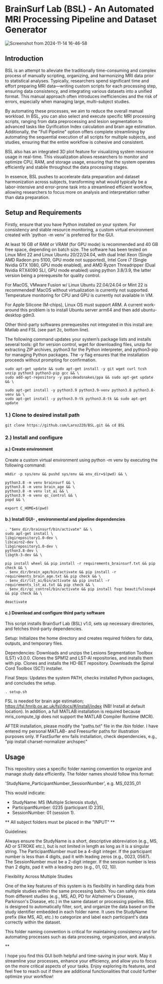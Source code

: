 # BrainSurf Lab (BSL) - An Automated MRI Processing Pipeline and Dataset Generator

![Screenshot from 2024-11-14 16-46-58](https://github.com/user-attachments/assets/f366e0ec-35f2-44bf-a42a-651992c0188a)

## Introduction
BSL is an attempt to alleviate the traditionally time-consuming and complex process of manually scripting, organizing, and harmonizing MRI data prior to statistical analyses. Typically, researchers spend significant time and effort preparing MRI data—writing custom scripts for each processing step, ensuring data consistency, and integrating various datasets into a unified format. This manual approach often introduces inefficiencies and the risk of errors, especially when managing large, multi-subject studies.

By automating these processes, we aim to reduce the overall manual workload. In BSL, you can also select and execute specific MRI processing scripts, ranging from data preprocessing and lesion segmentation to advanced tasks like Gyrification Index calculation and brain age estimation. Additionally, the "Full Pipeline" option offers complete streamlining by automating the sequential execution of all scripts for multiple subjects, and studies, ensuring that the entire workflow is cohesive and consistent.

BSL also has an integrated 3D plot feature for visualizing system resource usage in real-time. This visualization allows researchers to monitor and optimize CPU, RAM, and storage usage, ensuring that the system operates efficiently and stabile throughout the data processing stages.

In essence, BSL pushes to accelerate data preparation and dataset harmonization across subjects, transforming what would typically be a labor-intensive and error-prone task into a streamlined efficient workflow, allowing researchers to focus more on analysis and interpretation rather than data preparation.

## Setup and Requirements
Firstly, ensure that you have Python installed on your system. For consistency and stable resource monitoring, a custom virtual environment created with 'python -m venv' is preferred for the GUI.

At least 16 GB of RAM or VRAM (for GPU mode) is recommended and 40 GB free space, depending on batch size. The software has been tested on Linux Mint 22 and Linux Ubuntu 20/22/24.04, with dual Intel Xeon (Single AMD Radeon pro 5100, GPU mode not supported), Intel Core i7 (Single Nvidia GTX 1080, GPU mode enabled), and AMD Ryzen Threadripper (Dual Nvidia RTX4090 SLI, GPU mode enabled) using python 3.8/3.9, the latter version being a prerequesite for quality control. 

For MacOS, VMware Fusion w/ Linux Ubuntu 22.04/24.04 or Mint 22 is recommended! MacOS without virtualization is currently not supported. Temperature monitoring for CPU and GPU is currently not available in VM. 

For Apple Silicone (M-chips), Linux OS must support ARM. A current work-around this problem is to install Ubuntu server arm64 and then add ubuntu-desktop gdm3.   

Other third-party softwares prerequesites not integrated in this install are: Matlab and FSL (see part 2c, bottom line).

The following command updates your system’s package lists and installs several tools: git for version control, wget for downloading files, unzip for extracting ZIP archives, python3 for the Python interpreter, and python3-pip for managing Python packages. The -y flag ensures that the installation proceeds without prompting for confirmation.

```
sudo apt-get update && sudo apt-get install -y git wget curl tcsh unzip python3 python3-pip gcc && \
sudo add-apt-repository -y ppa:deadsnakes/ppa && sudo apt-get update && \

sudo apt-get install -y python3.9 python3.9-venv python3.8 python3.8-venv && \
sudo apt-get install -y python3.9-tk python3.8-tk && sudo apt-get update
```

### 1.) Clone to desired install path
```
git clone https://github.com/Laroz220/BSL.git && cd BSL
```
### 2.) Install and configure

#### a.) Create environment
Create a custom virtual environment using python -m venv by executing the following command:
```
mkdir -p sys/env && pushd sys/env && env_dir=$(pwd) && \

python3.8 -m venv brainsurf && \
python3.8 -m venv brain_age && \
python3.8 -m venv lst_ai && \
python3.9 -m venv qc_control && \
popd && \

export C_HOME=$(pwd)
```

#### b.) Install GUI- , environmental and pipeline dependencies
```
. "$env_dir/brainsurf/bin/activate" && \
sudo apt-get install \
libgirepository1.0-dev \
libcairo2-dev \
libgirepository1.0-dev \
python3.8-dev \
libgtk-3-dev && \

pip install wheel && pip install -r requirements_brainsurf.txt && pip check && \
. $env_dir/brain_age/bin/activate && pip install -r requirements_brain_age.txt && pip check && \
. $env_dir/lst_ai/bin/activate && pip install -r requirements_lst_ai.txt && pip check && \
. $env_dir/qc_control/bin/activate && pip install fsqc beautifulsoup4 && pip check && \

deactivate
```

#### c.) Download and configure third party software
This script installs BrainSurf Lab (BSL) v1.0, sets up necessary directories, and fetches third-party dependencies.

Setup: Initializes the home directory and creates required folders for data, outputs, and temporary files.

Dependencies:
Downloads and unzips the Lesions Segmentation Toolbox (LST) v3.0.0.
Clones the SPM12 and LST-AI repositories, and installs them with pip.
Clones and installs the HD-BET repository.
Downloads the Spinal Cord Toolbox (SCT) installer.

Final Steps: Updates the system PATH, checks installed Python packages, and concludes the setup.

```
. setup.sh
```

FSL is needed for brain age estimation; https://fsl.fmrib.ox.ac.uk/fsl/docs/#/install/index (NB! Install at default location). In addition, a full MATLAB installation is required because mris_compute_lgi does not support the MATLAB Compiler Runtime (MCR).

AFTER installation, please modify the "paths.txt" file in the /bin folder. I have entered my personal MATLAB- and Freesurfer paths for illustration purposes only.
If FastSurfer env fails installation, check dependencies, e.g., "pip install charset-normalizer archspec"

## Usage

This repository uses a specific folder naming convention to organize and manage study data efficiently. The folder names should follow this format:

'StudyName_ParticipantNumber_SessionNumber', e.g. MS_0235_01

This would indicate:

- StudyName: MS (Multiple Sclerosis study),
- ParticipantNumber: 0235 (participant ID 235),
- SessionNumber: 01 (session 1).

** All subject folders must be placed in the "INPUT" ** 

Guidelines:

Always ensure the StudyName is a short, descriptive abbreviation (e.g., MS, AD or STROKE etc.), but is not limited in length as long as it is a singular string. 
The ParticipantNumber must be a 4-digit integer. If the participant number is less than 4 digits, pad it with leading zeros (e.g., 0023, 0567).
The SessionNumber must be a 2-digit integer. If the session number is less than 2 digits, pad it with a leading zero (e.g., 01, 02, 10).

Flexibility Across Multiple Studies

One of the key features of this system is its flexibility in handling data from multiple studies within the same processing batch. You can safely mix data from different studies (e.g., MS, AD, PD for Alzheimer's Disease, Parkinson's Disease, etc.) in the same dataset or processing pipeline. BSL is designed to automatically filter, sort, and organize the data based on the study identifier embedded in each folder name. It uses the StudyName prefix (like MS, AD, etc.) to categorize and label each participant's data correctly within the dataset.

This folder naming convention is critical for maintaining consistency and for automating processes such as data processing, organization, and analysis.

**

I hope you find this GUI both helpful and time-saving in your work. May it streamline your processes, enhance your efficiency, and allow you to focus on the more critical aspects of your tasks. Enjoy exploring its features, and feel free to reach out if there are additional functionalities that could further optimize your workflow!
